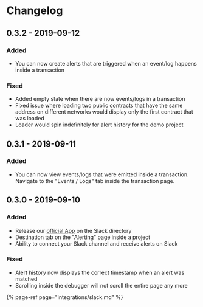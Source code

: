 # Changelog

## 0.3.2 - 2019-09-12

### Added

* You can now create alerts that are triggered when an event/log happens inside a transaction

### Fixed

* Added empty state when there are now events/logs in a transaction
* Fixed issue where loading two public contracts that have the same address on different networks would display only the first contract that was loaded
* Loader would spin indefinitely for alert history for the demo project

## 0.3.1 - 2019-09-11

### Added

* You can now view events/logs that were emitted inside a transaction. Navigate to the "Events / Logs" tab inside the transaction page.

## 0.3.0 - 2019-09-10

### Added

* Release our [official App](https://tenderlydev.slack.com/apps/AMP2VCNCX-tenderly) on the Slack directory
* Destination tab on the "Alerting" page inside a project
* Ability to connect your Slack channel and receive alerts on Slack

### Fixed

* Alert history now displays the correct timestamp when an alert was matched
* Scrolling inside the debugger will not scroll the entire page any more

{% page-ref page="integrations/slack.md" %}

## 



